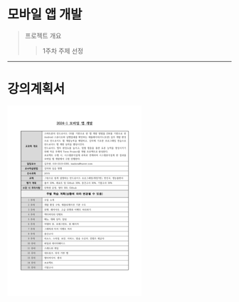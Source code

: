 모바일 앱 개발
==============
>프로젝트 개요
>  >1주차 주제 선정
- - -
# 강의계획서
<img src="mobilAppReport.jpg.jpg" width="60%" alt="report"></img>
